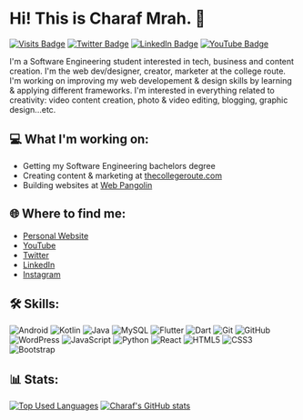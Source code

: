 # Hi! This is Charaf Mrah. 👋 

[![Visits Badge](https://badges.pufler.dev/visits/charafmrah/charafmrah)](https:charafmrah.com)
[![Twitter Badge](https://img.shields.io/badge/Twitter-Profile-informational?style=flat&logo=twitter&logoColor=white&color=1CA2F1)](https://twitter.com/charafmrah)
[![LinkedIn Badge](https://img.shields.io/badge/LinkedIn-Profile-informational?style=flat&logo=linkedin&logoColor=white&color=0D76A8)](https://www.linkedin.com/in/charafmrah/)
[![YouTube Badge](https://img.shields.io/badge/Youtube-Profile-informational?style=flat&logo=youtube&logoColor=white&color=FF0000)](https://youtube.com/charaf)


I'm a Software Engineering student interested in tech, business and content creation. I'm the web dev/designer, creator, marketer at the college route. I'm working on improving my web developement & design skills by learning & applying different frameworks. I'm interested in everything related to creativity: video content creation, photo & video editing, blogging, graphic design...etc.

## 💻 What I'm working on:
* Getting my Software Engineering bachelors degree
* Creating content & marketing at [thecollegeroute.com](https://thecollegeroute.com)
* Building websites at [Web Pangolin](https://webpangolin.com)

## 🌐 Where to find me:
* [Personal Website](https://charafmrah.com)
* [YouTube](https://www.youtube.com/charaf)
* [Twitter](https://twitter.com/charafmrah)
* [LinkedIn](https://linkedin.com/in/charafmrah)
* [Instagram](https://instagram.com/charafmrah)

## 🛠 Skills:
![Android](https://img.shields.io/badge/-Android-black?style=flat-square&logo=android)
![Kotlin](https://img.shields.io/badge/-Kotlin-orange?style=flat-square&logo=kotlin)
![Java](https://img.shields.io/badge/-java-E34A86?style=flat-square&logo=java)
![MySQL](https://img.shields.io/badge/-MySQL-yellowgreen?style=flat-square&logo=mysql)
![Flutter](https://img.shields.io/badge/-Flutter-blue?style=flat-square&logo=flutter)
![Dart](https://img.shields.io/badge/-Dart-informational?style=flat-square&logo=dart)
![Git](https://img.shields.io/badge/-Git-black?style=flat-square&logo=git)
![GitHub](https://img.shields.io/badge/-GitHub-181717?style=flat-square&logo=github)
![WordPress](https://img.shields.io/badge/-Wordpress-blue?style=flat-square&logo=wordpress)
![JavaScript](https://img.shields.io/badge/-JavaScript-black?style=flat-square&logo=javascript)
![Python](https://img.shields.io/badge/-Python-black?style=flat-square&logo=Python)
![React](https://img.shields.io/badge/-React-black?style=flat-square&logo=react)
![HTML5](https://img.shields.io/badge/-HTML5-E34F26?style=flat-square&logo=html5&logoColor=white)
![CSS3](https://img.shields.io/badge/-CSS3-1572B6?style=flat-square&logo=css3)
![Bootstrap](https://img.shields.io/badge/-Bootstrap-563D7C?style=flat-square&logo=bootstrap)




## 📊 Stats:
[![Top Used Languages](https://github-readme-stats.vercel.app/api/top-langs/?username=charafmrah&theme=gotham)](https://github.com/charafmrah/github-readme-stats)
[![Charaf's GitHub stats](https://github-readme-stats.vercel.app/api?username=charafmrah&hide='Makefile'&show_icons=true&theme=gotham)](https://github.com/charafmrah/github-readme-stats)

